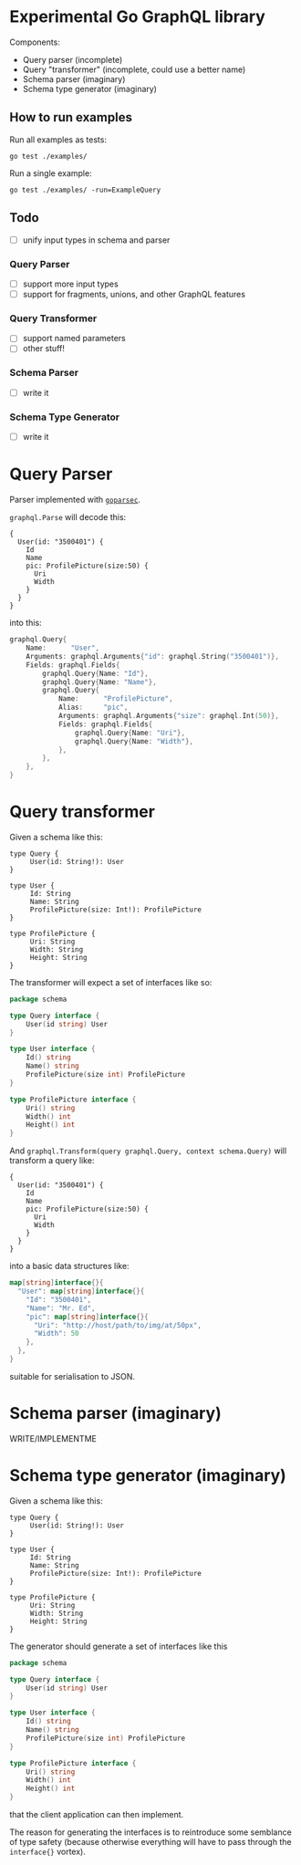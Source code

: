 # Experimental Go GraphQL library

Components:

* Query parser (incomplete)
* Query "transformer" (incomplete, could use a better name)
* Schema parser (imaginary)
* Schema type generator (imaginary)

## How to run examples

Run all examples as tests:

```
go test ./examples/

```

Run a single example:

```
go test ./examples/ -run=ExampleQuery
```

## Todo

- [ ] unify input types in schema and parser

### Query Parser

- [ ] support more input types
- [ ] support for fragments, unions, and other GraphQL features

### Query Transformer

- [ ] support named parameters
- [ ] other stuff!

### Schema Parser

- [ ] write it

### Schema Type Generator

- [ ] write it

# Query Parser

Parser implemented with [`goparsec`](https://github.com/prataprc/goparsec).

`graphql.Parse` will decode this:

```
{
  User(id: "3500401") {
    Id
    Name
    pic: ProfilePicture(size:50) {
      Uri
      Width
    }
  }
}
```

into this:

```go
graphql.Query{
	Name:      "User",
	Arguments: graphql.Arguments{"id": graphql.String("3500401")},
	Fields: graphql.Fields{
		graphql.Query{Name: "Id"},
		graphql.Query{Name: "Name"},
		graphql.Query{
			Name:      "ProfilePicture",
            Alias:     "pic",
			Arguments: graphql.Arguments{"size": graphql.Int(50)},
			Fields: graphql.Fields{
				graphql.Query{Name: "Uri"},
				graphql.Query{Name: "Width"},
			},
		},
	},
}
```

# Query transformer

Given a schema like this:

```
type Query {
     User(id: String!): User
}

type User {
     Id: String
     Name: String
     ProfilePicture(size: Int!): ProfilePicture
}

type ProfilePicture {
     Uri: String
     Width: String
     Height: String
}
```

The transformer will expect a set of interfaces like so:

```go
package schema

type Query interface {
	User(id string) User
}

type User interface {
	Id() string
	Name() string
	ProfilePicture(size int) ProfilePicture
}

type ProfilePicture interface {
	Uri() string
	Width() int
	Height() int
}
```

And `graphql.Transform(query graphql.Query, context schema.Query)` will transform a query like:

```
{
  User(id: "3500401") {
    Id
    Name
    pic: ProfilePicture(size:50) {
      Uri
      Width
    }
  }
}
```

into a basic data structures like:

```go
map[string]interface{}{
  "User": map[string]interface{}{
    "Id": "3500401",
    "Name": "Mr. Ed",
    "pic": map[string]interface{}{
      "Uri": "http://host/path/to/img/at/50px",
      "Width": 50
    },
  },
}
```

suitable for serialisation to JSON.

# Schema parser (imaginary)

WRITE/IMPLEMENTME

# Schema type generator (imaginary)

Given a schema like this:

```
type Query {
     User(id: String!): User
}

type User {
     Id: String
     Name: String
     ProfilePicture(size: Int!): ProfilePicture
}

type ProfilePicture {
     Uri: String
     Width: String
     Height: String
}
```

The generator should generate a set of interfaces like this

```go
package schema

type Query interface {
	User(id string) User
}

type User interface {
	Id() string
	Name() string
	ProfilePicture(size int) ProfilePicture
}

type ProfilePicture interface {
	Uri() string
	Width() int
	Height() int
}
```

that the client application can then implement.

The reason for generating the interfaces is to reintroduce some semblance of type safety (because otherwise everything will have to pass through the `interface{}` vortex).

